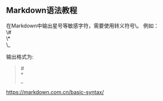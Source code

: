 <!--
 * @Author: Jerome 841682441@qq.com
 * @Date: 2022-11-04 11:07:21
 * @LastEditors: Jerome 841682441@qq.com
 * @LastEditTime: 2022-11-04 12:43:40
 * @FilePath: \Python-learning\Markdown语法.md
 * @Description: 这是默认设置,请设置`customMade`, 打开koroFileHeader查看配置 进行设置: https://github.com/OBKoro1/koro1FileHeader/wiki/%E9%85%8D%E7%BD%AE
-->
## Markdown语法教程
在Markdown中输出星号等敏感字符，需要使用转义符号\。
例如：  
\\#  
\\*  
\\_

输出格式为:
>\#  
\*   
\_

https://markdown.com.cn/basic-syntax/

